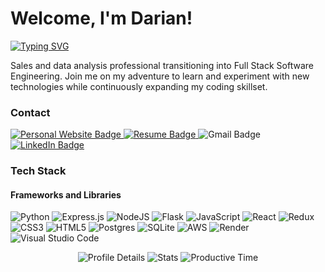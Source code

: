 # Welcome, I'm Darian!

[![Typing SVG](https://readme-typing-svg.demolab.com/?lines=Software+Development;Athletics;Dogs;Video+Games;Family&duration=3000&center=true&pause=500&width=1000&size=30)](https://git.io/typing-svg)

<div>
  <p>Sales and data analysis professional transitioning into Full Stack Software Engineering. 
  Join me on my adventure to learn and experiment with new technologies while continuously expanding my coding skillset.</p>
</div>

<!--
<img src="https://github.com/darocket34/darocket34/assets/130183749/4c574571-3108-477e-b876-fa0493d9d348" alt="image" width="30" height="30" title="brooksd@alumni.stanford.edu">
![image](https://github.com/darocket34/darocket34/assets/130183749/3a5920e2-bc6c-43cc-85f6-4ed37a9bd1f6)
-->

### Contact
<div style="display: 'flex'">
  <a href="https://darianbrooks.info/" target="_blank">
    <img src="https://img.shields.io/badge/Website-gray?style=flat&link=darianbrooks.info/" alt="Personal Website Badge">
  </a>
  <a href="https://docs.google.com/document/d/1ILdsVgOexAL1I5w9uXJ0POhK2OPBmxu8-09R9QqN3VM/edit?usp=sharing" target="_blank">
    <img src="https://img.shields.io/badge/Resume-orange?style=flat&link=darianbrooks.info/" alt="Resume Badge">
  </a>
  <img src="https://img.shields.io/badge/-BrooksD@alumni.stanford.edu-c14438?style=flat&logo=Gmail&logoColor=white" alt="Gmail Badge">
  <a href="https://www.linkedin.com/in/darianbrooks92" target="_blank">
    <img src="https://img.shields.io/badge/-LinkedIn-0072b1?style=flat&logo=Linkedin&logoColor=white" alt="LinkedIn Badge">
  </a>
</div>

### Tech Stack

#### Frameworks and Libraries

![Python](https://img.shields.io/badge/python-3670A0?style=for-the-badge&logo=python&logoColor=ffdd54) ![Express.js](https://img.shields.io/badge/express.js-%23404d59.svg?style=for-the-badge&logo=express&logoColor=%2361DAFB) ![NodeJS](https://img.shields.io/badge/node.js-6DA55F?style=for-the-badge&logo=node.js&logoColor=white) ![Flask](https://img.shields.io/badge/flask-%23000.svg?style=for-the-badge&logo=flask&logoColor=white) ![JavaScript](https://img.shields.io/badge/javascript-%23323330.svg?style=for-the-badge&logo=javascript&logoColor=%23F7DF1E) ![React](https://img.shields.io/badge/react-%2320232a.svg?style=for-the-badge&logo=react&logoColor=%2361DAFB) ![Redux](https://img.shields.io/badge/redux-%23593d88.svg?style=for-the-badge&logo=redux&logoColor=white) ![CSS3](https://img.shields.io/badge/css3-%231572B6.svg?style=for-the-badge&logo=css3&logoColor=white) ![HTML5](https://img.shields.io/badge/html5-%23E34F26.svg?style=for-the-badge&logo=html5&logoColor=white) ![Postgres](https://img.shields.io/badge/postgres-%23316192.svg?style=for-the-badge&logo=postgresql&logoColor=white) ![SQLite](https://img.shields.io/badge/sqlite-%2307405e.svg?style=for-the-badge&logo=sqlite&logoColor=white) ![AWS](https://img.shields.io/badge/AWS-%23FF9900.svg?style=for-the-badge&logo=amazon-aws&logoColor=white) ![Render](https://img.shields.io/badge/Render-%46E3B7.svg?style=for-the-badge&logo=render&logoColor=white) ![Visual Studio Code](https://img.shields.io/badge/Visual%20Studio%20Code-0078d7.svg?style=for-the-badge&logo=visual-studio-code&logoColor=white)

<div style="text-align:center;">
  <img src="https://github-profile-summary-cards.vercel.app/api/cards/profile-details?username=darocket34&theme=transparent" alt="Profile Details">
  <img src="http://github-profile-summary-cards.vercel.app/api/cards/stats?username=darocket34&theme=transparent" alt="Stats">
  <img src="http://github-profile-summary-cards.vercel.app/api/cards/productive-time?username=darocket34&theme=transparent&utcOffset=-7" alt="Productive Time">
</div>


